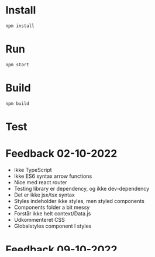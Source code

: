 # Install

`npm install`

# Run

`npm start`

# Build

`npm build`

# Test

# Feedback 02-10-2022

- Ikke TypeScript
- Ikke ES6 syntax arrow functions
- Nice med react router
- Testing library er dependency, og ikke dev-dependency
- Det er ikke jsx/tsx syntax
- Styles indeholder ikke styles, men styled components
- Components folder a bit messy
- Forstår ikke helt context/Data.js
- Udkommenteret CSS
- Globalstyles component I styles

# Feedback 09-10-2022

# Projekt-Struktur

- Det forsøges at bruge styled component til components som Button, Inputfield, Image eller Link.
- Det forsøges at bruge SCSS til Layout, som Billy. Dette kan være til Containers eller andre dele der kan bruges til det. Her bruges Minxin's istedet for const CenterComponent = styled(Pagecomponent)
- Der laves kun localscope.

# Spørgsmål/beslutninger

- Hvorfor er det nødvendigt med "not required" (spørgsmålstegn) ved TODO1 og TODO2.'
- TODO3, hvad skal jeg gøre ved TS-nocheck.
- Kan man ikke gøre noget lækrere end console.log?
- TODO5+6, hvordan laver man det med noget {children} så jeg ikke skal lave denne super super skod gentagelse for hver Page. Jeg lærer det nok senere i Tutorial, men spørg RD alligevel.
- Bare søg @ts-nocheck
- I jasondata, bliver jeg nød til at lave et mellemrum til sdist, for at der med mellemrum til (slet). Kan man gøre det mere elegant?
- TODO8: Hvordan reloader man ordenligt?
- Hvordan kommer jeg af med JsData og kører det hede fra 1 endpoint (min Json fil). Kan kune finde ud af det, når det er et simpelt array.
- Kan man flytte min Clear data knap op et andet sted. Jeg kan kunde finde ud af at bruge useState i den samme fil hvor den er.
- Hvad gør jeg galt med landing Page. hvorfor kan jeg ikke få dataen fra Json som Help Component.
- Hvordan samler jeg JsonData.json og JsonDataTwo.json
- Skal vi se på Billy-kodens struktur, og kopiere den
- TODO10. Hvordan styler jeg de 2 knapper.
- Hvordan lægger jeg kontent ind i BasicComponent. Noget med {children} ik?
- Hvad er der galt medmin Scss cmopiler. Jeg skal klikke Watching i bunder for at den opdatere.
- hvordan styler men en Bootstrap Component som <AllCollapseExample /> eller {Link} fra React-router fx.
- TODO13. Jeg vil gerne bare kunne putte en component herind og så bliver den vist som review eller accordition.
- lav vis-mere og andre link til sorte og ikke blå.

# Koncept/læring

- Konceptet er cirka, at jeg lærer en ting i et tutorial afsnit (f.eks. Search) og så inplementere jeg det på siden.
- Der fokuseres ikke længere på den danske og den engeksle side. Det er ikke bare en voersættelse. Der er også komplet forskelligt indhold.
- Hvorfor dur kkm-cvr.com/Help ikke, når localhost:300/Help duer
